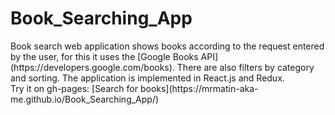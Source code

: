 <h1>Book_Searching_App</h1>
Book search web application shows books according to the request entered by the user, for this it uses the [Google Books API](https://developers.google.com/books). There are also filters by category and sorting. The application is implemented in React.js and Redux.</br>
Try it on gh-pages: [Search for books](https://mrmatin-aka-me.github.io/Book_Searching_App/)
